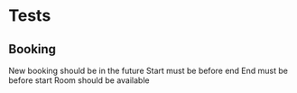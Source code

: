 # Tests

## Booking

New booking should be in the future
Start must be before end
End must be before start
Room should be available

